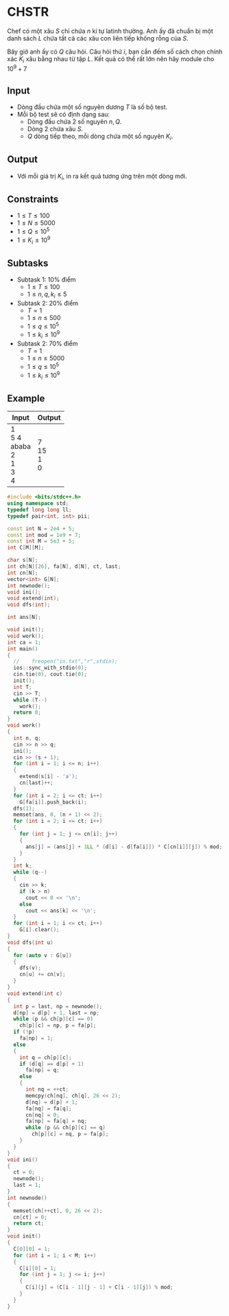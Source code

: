 <!-- https://www.codechef.com/problems/CHSTR -->
<!-- Difficult: 3 -->

# CHSTR

Chef có một xâu $S$ chỉ chứa $n$ kí tự latinh thường. Anh ấy đã chuẩn bị một danh sách $L$ chứa tất cả các xâu con liên tiếp không rỗng của $S$.

Bây giờ anh ấy có $Q$ câu hỏi. Câu hỏi thứ $i$, bạn cần đếm số cách chọn chính xác $K_i$ xâu bằng nhau từ tập $L$. Kết quả có thể rất lớn nên hãy module cho $10^9+7$

## Input

- Dòng đầu chứa một số nguyên dương $T$ là số bộ test.
- Mỗi bộ test sẽ có định dạng sau:
    - Dòng đầu chứa 2 số nguyên $n, Q$.
    - Dòng 2 chứa xâu $S$.
    - $Q$ dòng tiếp theo, mỗi dòng chứa một số nguyên $K_i$.

## Output

- Với mỗi giá trị $K_i$, in ra kết quả tương ứng trên một dòng mới.

## Constraints

- $1\le T\le 100$
- $1\le N\le 5000$
- $1\le Q\le 10^5$
- $1\le K_i\le 10^9$

## Subtasks

- Subtask 1: $10\%$ điểm
    - $1\le T\le 100$
    - $1\le n,q,k_i\le 5$
- Subtask 2: $20\%$ điểm
    - $T = 1$
    - $1\le n\le 500$
    - $1\le q\le 10^5$
    - $1\le k_i\le 10^9$
- Subtask 2: $70\%$ điểm
    - $T = 1$
    - $1\le n\le 5000$
    - $1\le q\le 10^5$
    - $1\le k_i\le 10^9$
 

## Example

|Input|Output|
|-|-|
|1<br>5 4<br>ababa<br>2<br>1<br>3<br>4|7<br>15<br>1<br>0|

```cpp
#include <bits/stdc++.h>
using namespace std;
typedef long long ll;
typedef pair<int, int> pii;

const int N = 2e4 + 5;
const int mod = 1e9 + 7;
const int M = 5e3 + 5;
int C[M][M];

char s[N];
int ch[N][26], fa[N], d[N], ct, last;
int cn[N];
vector<int> G[N];
int newnode();
void ini();
void extend(int);
void dfs(int);

int ans[N];

void init();
void work();
int ca = 1;
int main()
{
  //    freopen("in.txt","r",stdin);
  ios::sync_with_stdio(0);
  cin.tie(0), cout.tie(0);
  init();
  int T;
  cin >> T;
  while (T--)
    work();
  return 0;
}
void work()
{
  int n, q;
  cin >> n >> q;
  ini();
  cin >> (s + 1);
  for (int i = 1; i <= n; i++)
  {
    extend(s[i] - 'a');
    cn[last]++;
  }
  for (int i = 2; i <= ct; i++)
    G[fa[i]].push_back(i);
  dfs(1);
  memset(ans, 0, (n + 1) << 2);
  for (int i = 2; i <= ct; i++)
  {
    for (int j = 1; j <= cn[i]; j++)
    {
      ans[j] = (ans[j] + 1LL * (d[i] - d[fa[i]]) * C[cn[i]][j]) % mod;
    }
  }
  int k;
  while (q--)
  {
    cin >> k;
    if (k > n)
      cout << 0 << '\n';
    else
      cout << ans[k] << '\n';
  }
  for (int i = 1; i <= ct; i++)
    G[i].clear();
}
void dfs(int u)
{
  for (auto v : G[u])
  {
    dfs(v);
    cn[u] += cn[v];
  }
}
void extend(int c)
{
  int p = last, np = newnode();
  d[np] = d[p] + 1, last = np;
  while (p && ch[p][c] == 0)
    ch[p][c] = np, p = fa[p];
  if (!p)
    fa[np] = 1;
  else
  {
    int q = ch[p][c];
    if (d[q] == d[p] + 1)
      fa[np] = q;
    else
    {
      int nq = ++ct;
      memcpy(ch[nq], ch[q], 26 << 2);
      d[nq] = d[p] + 1;
      fa[nq] = fa[q];
      cn[nq] = 0;
      fa[np] = fa[q] = nq;
      while (p && ch[p][c] == q)
        ch[p][c] = nq, p = fa[p];
    }
  }
}
void ini()
{
  ct = 0;
  newnode();
  last = 1;
}
int newnode()
{
  memset(ch[++ct], 0, 26 << 2);
  cn[ct] = 0;
  return ct;
}
void init()
{
  C[0][0] = 1;
  for (int i = 1; i < M; i++)
  {
    C[i][0] = 1;
    for (int j = 1; j <= i; j++)
    {
      C[i][j] = (C[i - 1][j - 1] + C[i - 1][j]) % mod;
    }
  }
}
```

